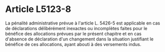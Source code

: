 # Article L5123-8

La pénalité administrative prévue à l'article L. 5426-5 est applicable en cas de déclarations délibérément inexactes ou incomplètes faites pour le bénéfice des allocations prévues par le présent chapitre et en cas d'absence de déclaration d'un changement dans la situation justifiant le bénéfice de ces allocations, ayant abouti à des versements indus.